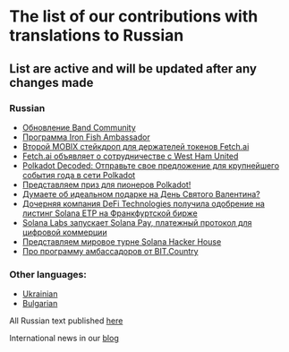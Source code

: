 # The list of our contributions with translations to Russian

## List are active and will be updated after any changes made

### Russian
- [Обновление Band Community](https://ru.nq4.net/cSj_OplKBfy)
- [Программа Iron Fish Ambassador](https://ru.nq4.net/1kbf4sONInJ)
- [Второй MOBIX стейкдроп для держателей токенов Fetch.ai](https://ru.nq4.net/D-bjOqQQ3xX)
- [Fetch.ai объявляет о сотрудничестве с West Ham United](https://ru.nq4.net/yCp0DBND7kI)
- [Polkadot Decoded: Отправьте свое предложение для крупнейшего события года в сети Polkadot](https://ru.nq4.net/p-vIeRlLHxO)
- [Представляем приз для пионеров Polkadot!](https://ru.nq4.net/PDHMgDQMvFv)
- [Думаете об идеальном подарке на День Святого Валентина?](https://ru.nq4.net/vRnA4V3cL7G)
- [Дочерняя компания DeFi Technologies получила одобрение на листинг Solana ETP на Франкфуртской бирже](https://ru.nq4.net/SN-J-VMPa8q)
- [Solana Labs запускает Solana Pay, платежный протокол для цифровой коммерции](https://ru.nq4.net/MpYVDvNyquS)
- [Представляем мировое турне Solana Hacker House](https://ru.nq4.net/Gdr-VMxpiF1)
- [Про программу амбассадоров от BIT.Country](https://teletype.in/@plusua/_zc3YEyoZ37)


### Other languages:
- [Ukrainian](https://github.com/nq4-net/entrance/blob/main/languages/ukrainian.md)
- [Bulgarian](https://github.com/nq4-net/entrance/blob/main/languages/bulgarian.md)


All Russian text published [here](https://ru.nq4.net/)

International news in our [blog](https://blog.nq4.net)